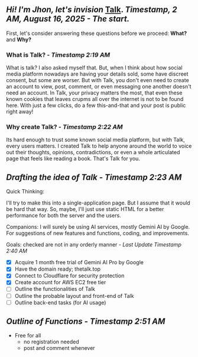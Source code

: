 *Hi! I'm Jhon, let's invision* [**Talk**](https://www.thetalk.top). *Timestamp, 2 AM, August 16, 2025 - The start.*
---
First, let's consider answering these questions before we proceed: **What?** and **Why?**

### What is Talk? - *Timestamp 2:19 AM*

What is talk? I also asked myself that. But, when I think about how social media platform nowadays are having your details sold, some have discreet consent, but some are worser. But with Talk, you don't even need to create an account to view, post, comment, or even messaging one another doesn't need an account. In Talk, your privacy matters the most, that even these known cookies that leaves crupms all over the internet is not to be found here. With just a few clicks, do a few this-and-that and your post is public right away!

### Why create Talk? - *Timestamp 2:22 AM*

Its hard enough to trust some known social media platform, but with Talk, every users matters. I created Talk to help anyone around the world to voice out their thoughts, opinions, contradictions, or even a whole articulated page that feels like reading a book. That's Talk for you.

*Drafting the idea of Talk - Timestamp 2:23 AM*
---
Quick Thinking:

I'll try to make this into a single-application page. But I assume that it would be hard that way. So, maybe, I'll just use static HTML for a better performance for both the server and the users.

Companions: I will surely be using AI services, mostly Gemini AI by Google. For suggestions of new features and functions, coding, and improvements.

Goals: checked are not in any orderly manner - *Last Update Timestamp 2:40 AM*

- [X] Acquire 1 month free trial of Gemini AI Pro by Google
- [X] Have the domain ready; thetalk.top
- [X] Connect to Cloudflare for security protection
- [X] Create account for AWS EC2 free tier
- [ ] Outline the functionalities of Talk
- [ ] Outline the probable layout and front-end of Talk
- [ ] Outline back-end tasks (for AI usage)

*Outline of Functions - Timestamp 2:51 AM*
---
- Free for all
  - no registration needed
  - post and comment whenever

